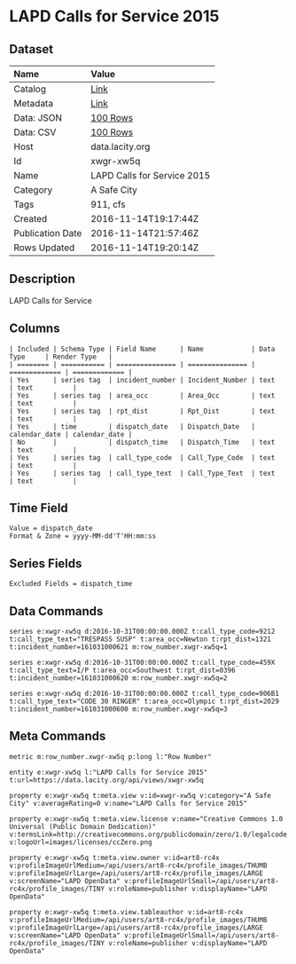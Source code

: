 # LAPD Calls for Service 2015

## Dataset

| Name | Value |
| :--- | :---- |
| Catalog | [Link](https://catalog.data.gov/dataset/open-data-cfs-2016-11062016) |
| Metadata | [Link](https://data.lacity.org/api/views/xwgr-xw5q) |
| Data: JSON | [100 Rows](https://data.lacity.org/api/views/xwgr-xw5q/rows.json?max_rows=100) |
| Data: CSV | [100 Rows](https://data.lacity.org/api/views/xwgr-xw5q/rows.csv?max_rows=100) |
| Host | data.lacity.org |
| Id | xwgr-xw5q |
| Name | LAPD Calls for Service 2015 |
| Category | A Safe City |
| Tags | 911, cfs |
| Created | 2016-11-14T19:17:44Z |
| Publication Date | 2016-11-14T21:57:46Z |
| Rows Updated | 2016-11-14T19:20:14Z |

## Description

LAPD Calls for Service

## Columns

```ls
| Included | Schema Type | Field Name      | Name            | Data Type     | Render Type   |
| ======== | =========== | =============== | =============== | ============= | ============= |
| Yes      | series tag  | incident_number | Incident_Number | text          | text          |
| Yes      | series tag  | area_occ        | Area_Occ        | text          | text          |
| Yes      | series tag  | rpt_dist        | Rpt_Dist        | text          | text          |
| Yes      | time        | dispatch_date   | Dispatch_Date   | calendar_date | calendar_date |
| No       |             | dispatch_time   | Dispatch_Time   | text          | text          |
| Yes      | series tag  | call_type_code  | Call_Type_Code  | text          | text          |
| Yes      | series tag  | call_type_text  | Call_Type_Text  | text          | text          |
```

## Time Field

```ls
Value = dispatch_date
Format & Zone = yyyy-MM-dd'T'HH:mm:ss
```

## Series Fields

```ls
Excluded Fields = dispatch_time
```

## Data Commands

```ls
series e:xwgr-xw5q d:2016-10-31T00:00:00.000Z t:call_type_code=9212 t:call_type_text="TRESPASS SUSP" t:area_occ=Newton t:rpt_dist=1321 t:incident_number=161031000621 m:row_number.xwgr-xw5q=1

series e:xwgr-xw5q d:2016-10-31T00:00:00.000Z t:call_type_code=459X t:call_type_text=I/P t:area_occ=Southwest t:rpt_dist=0396 t:incident_number=161031000620 m:row_number.xwgr-xw5q=2

series e:xwgr-xw5q d:2016-10-31T00:00:00.000Z t:call_type_code=906B1 t:call_type_text="CODE 30 RINGER" t:area_occ=Olympic t:rpt_dist=2029 t:incident_number=161031000600 m:row_number.xwgr-xw5q=3
```

## Meta Commands

```ls
metric m:row_number.xwgr-xw5q p:long l:"Row Number"

entity e:xwgr-xw5q l:"LAPD Calls for Service 2015" t:url=https://data.lacity.org/api/views/xwgr-xw5q

property e:xwgr-xw5q t:meta.view v:id=xwgr-xw5q v:category="A Safe City" v:averageRating=0 v:name="LAPD Calls for Service 2015"

property e:xwgr-xw5q t:meta.view.license v:name="Creative Commons 1.0 Universal (Public Domain Dedication)" v:termsLink=http://creativecommons.org/publicdomain/zero/1.0/legalcode v:logoUrl=images/licenses/ccZero.png

property e:xwgr-xw5q t:meta.view.owner v:id=art8-rc4x v:profileImageUrlMedium=/api/users/art8-rc4x/profile_images/THUMB v:profileImageUrlLarge=/api/users/art8-rc4x/profile_images/LARGE v:screenName="LAPD OpenData" v:profileImageUrlSmall=/api/users/art8-rc4x/profile_images/TINY v:roleName=publisher v:displayName="LAPD OpenData"

property e:xwgr-xw5q t:meta.view.tableauthor v:id=art8-rc4x v:profileImageUrlMedium=/api/users/art8-rc4x/profile_images/THUMB v:profileImageUrlLarge=/api/users/art8-rc4x/profile_images/LARGE v:screenName="LAPD OpenData" v:profileImageUrlSmall=/api/users/art8-rc4x/profile_images/TINY v:roleName=publisher v:displayName="LAPD OpenData"
```